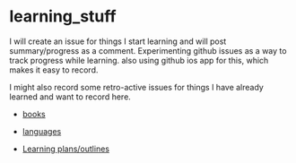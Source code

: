# learning_stuff

I will create an issue for things I start learning and will post summary/progress as a comment. Experimenting github issues as a way to track progress while learning. also using github ios app for this, which makes it easy to record.

I might also record some retro-active issues for things I have already learned and want to record here.


- [books](https://github.com/vvksh/learning_stuff/issues?q=label%3Abook)

- [languages](https://github.com/vvksh/learning_stuff/issues?q=label%3Alanguage)

- [Learning plans/outlines](https://github.com/vvksh/learning_stuff/issues?q=label%3Aplan)
